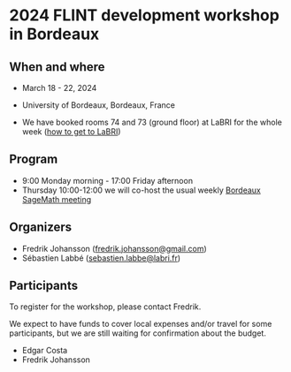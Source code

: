 # 2024 FLINT development workshop in Bordeaux

## When and where

* March 18 - 22, 2024

* University of Bordeaux, Bordeaux, France

* We have booked rooms 74 and 73 (ground floor) at LaBRI for the whole week ([how to get to LaBRI](https://www.labri.fr/en/presentation/coming-labri))

## Program

* 9:00 Monday morning - 17:00 Friday afternoon
* Thursday 10:00-12:00 we will co-host the usual weekly [Bordeaux SageMath meeting](https://wiki.sagemath.org/thursdaysbdx)

## Organizers

* Fredrik Johansson (<fredrik.johansson@gmail.com>)
* Sébastien Labbé (<sebastien.labbe@labri.fr>)
  
## Participants

To register for the workshop, please contact Fredrik.

We expect to have funds to cover local expenses and/or travel for some participants, but we are still waiting for confirmation about the budget.

* Edgar Costa
* Fredrik Johansson
